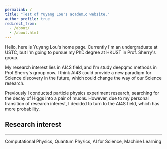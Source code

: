 ```yaml
---
permalink: /
title: "Test of Yuyang Lou's academic website."
author_profile: true
redirect_from: 
  - /about/
  - /about.html
---
```


Hello, here is Yuyang Lou's home page. Currently I'm an undergraduate at USTC, but I'm going to pursue my PhD degree at HKUST in Prof. Sherry's group.

My research interest lies in AI4S field, and I'm study deepqmc methods in Prof.Sherry's group now. I think AI4S could provide a new paradigm for Science discovery in the future, which could change the way of our Science research.

Previously I conducted particle physics experiment research, searching for the decay of Higgs into a pair of muons. However, due to my personal transition of research interest, I decided to turn to the AI4S field, which has more probability.

## Research interest
---
Computational Physics, Quantum Physics, AI for Science, Machine Learning
